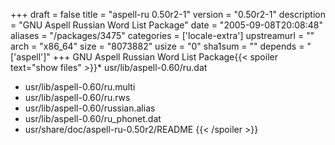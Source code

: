 +++
draft = false
title = "aspell-ru 0.50r2-1"
version = "0.50r2-1"
description = "GNU Aspell Russian Word List Package"
date = "2005-09-08T20:08:48"
aliases = "/packages/3475"
categories = ['locale-extra']
upstreamurl = ""
arch = "x86_64"
size = "8073882"
usize = "0"
sha1sum = ""
depends = "['aspell']"
+++
GNU Aspell Russian Word List Package{{< spoiler text="show files" >}}* usr/lib/aspell-0.60/ru.dat
* usr/lib/aspell-0.60/ru.multi
* usr/lib/aspell-0.60/ru.rws
* usr/lib/aspell-0.60/russian.alias
* usr/lib/aspell-0.60/ru_phonet.dat
* usr/share/doc/aspell-ru-0.50r2/README
{{< /spoiler >}}